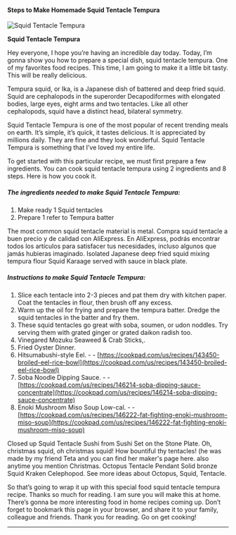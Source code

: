             

#### Steps to Make Homemade Squid Tentacle Tempura

![Squid Tentacle Tempura](https://img-global.cpcdn.com/recipes/6168228347772928/751x532cq70/squid-tentacle-tempura-recipe-main-photo.jpg)

**Squid Tentacle Tempura**

Hey everyone, I hope you’re having an incredible day today. Today, I’m gonna show you how to prepare a special dish, squid tentacle tempura. One of my favorites food recipes. This time, I am going to make it a little bit tasty. This will be really delicious.

Tempura squid, or Ika, is a Japanese dish of battered and deep fried squid. Squid are cephalopods in the superorder Decapodiformes with elongated bodies, large eyes, eight arms and two tentacles. Like all other cephalopods, squid have a distinct head, bilateral symmetry.

Squid Tentacle Tempura is one of the most popular of recent trending meals on earth. It’s simple, it’s quick, it tastes delicious. It is appreciated by millions daily. They are fine and they look wonderful. Squid Tentacle Tempura is something that I’ve loved my entire life.

To get started with this particular recipe, we must first prepare a few ingredients. You can cook squid tentacle tempura using 2 ingredients and 8 steps. Here is how you cook it.

##### The ingredients needed to make Squid Tentacle Tempura:

1.  Make ready 1 Squid tentacles
2.  Prepare 1 refer to Tempura batter

The most common squid tentacle material is metal. Compra squid tentacle a buen precio y de calidad con AliExpress. En AliExpress, podrás encontrar todos los artículos para satisfacer tus necesidades, incluso algunos que jamás hubieras imaginado. Isolated Japanese deep fried squid mixing tempura flour Squid Karaage served with sauce in black plate.

##### Instructions to make Squid Tentacle Tempura:

1.  Slice each tentacle into 2-3 pieces and pat them dry with kitchen paper. Coat the tentacles in flour, then brush off any excess.
2.  Warm up the oil for frying and prepare the tempura batter. Dredge the squid tentacles in the batter and fry them.
3.  These squid tentacles go great with soba, soumen, or udon noddles. Try serving them with grated ginger or grated daikon radish too.
4.  Vinegared Mozuku Seaweed & Crab Sticks,.
5.  Fried Oyster Dinner.
6.  Hitsumabushi-style Eel. - - [https://cookpad.com/us/recipes/143450-broiled-eel-rice-bowl](https://cookpad.com/us/recipes/143450-broiled-eel-rice-bowl)
7.  Soba Noodle Dipping Sauce. - - [https://cookpad.com/us/recipes/146214-soba-dipping-sauce-concentrate](https://cookpad.com/us/recipes/146214-soba-dipping-sauce-concentrate)
8.  Enoki Mushroom Miso Soup Low-cal. - - [https://cookpad.com/us/recipes/146222-fat-fighting-enoki-mushroom-miso-soup](https://cookpad.com/us/recipes/146222-fat-fighting-enoki-mushroom-miso-soup)

Closed up Squid Tentacle Sushi from Sushi Set on the Stone Plate. Oh, christmas squid, oh christmas squid! How bountiful thy tentacles! (he was made by my friend Teta and you can find her maker's page here. also anytime you mention Christmas. Octopus Tentacle Pendant Solid bronze Squid Kraken Celephopod. See more ideas about Octopus, Squid, Tentacle.

So that’s going to wrap it up with this special food squid tentacle tempura recipe. Thanks so much for reading. I am sure you will make this at home. There’s gonna be more interesting food in home recipes coming up. Don’t forget to bookmark this page in your browser, and share it to your family, colleague and friends. Thank you for reading. Go on get cooking!

* * *